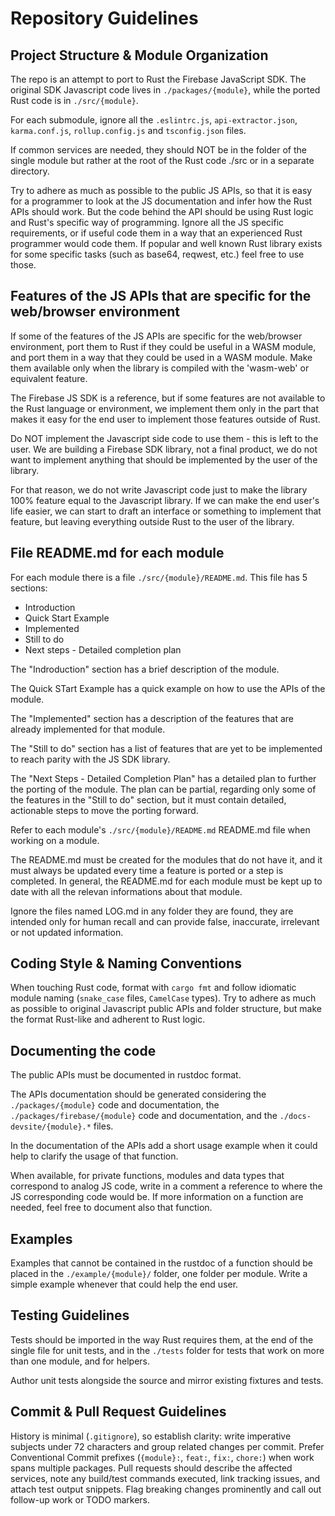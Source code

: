 # Repository Guidelines

## Project Structure & Module Organization

The repo is an attempt to port to Rust the Firebase JavaScript SDK. The original SDK Javascript code lives in `./packages/{module}`, while the ported Rust code is in  `./src/{module}`.

For each submodule, ignore all the `.eslintrc.js`, `api-extractor.json`, `karma.conf.js`, `rollup.config.js` and `tsconfig.json` files. 

If common services are needed, they should NOT be in the folder of the single module but rather at the root of the Rust code ./src or in a separate directory.

Try to adhere as much as possible to the public JS APIs, so that it is easy for a programmer to look at the JS documentation and infer how the Rust APIs should work. But the code behind the API should be using Rust logic and Rust's specific way of programming. Ignore all the JS specific requirements, or if useful code them in a way that an experienced Rust programmer would code them. If popular and well known Rust library exists for some specific tasks (such as base64, reqwest, etc.) feel free to use those.

## Features of the JS APIs that are specific for the web/browser environment

If some of the features of the JS APIs are specific for the web/browser environment, port them to Rust if they could be useful in a WASM module, and port them in a way that they could be used in a WASM module. Make them available only when the library is compiled with the  'wasm-web' or equivalent feature. 

The Firebase JS SDK is a reference, but if some features are not available to the Rust language or environment, we implement them only in the part that makes it easy for the end user to implement those features outside of Rust. 

Do NOT implement the Javascript side code to use them - this is left to the user. We are building a Firebase SDK library, not a final product, we do not want to implement anything that should be implemented by the user of the library. 


For that reason, we do not write Javascript code just to make the library 100% feature equal to the Javascript library. If we can make the end user's life easier, we can start to draft an interface or something to implement that feature, but leaving everything outside Rust to the user of the library. 

## File README.md for each module

For each module there is a file `./src/{module}/README.md`. This file has 5 sections: 
 - Introduction 
 - Quick Start Example
 - Implemented
 - Still to do
 - Next steps - Detailed completion plan

The "Indroduction" section has a brief description of the module.

The Quick STart Example has a quick example on how to use the APIs of the module.

The "Implemented" section has a description of the features that are already implemented for that module.

The "Still to do" section has a list of features that are yet to be implemented to reach parity with the JS SDK library.

The "Next Steps - Detailed Completion Plan" has a detailed plan to further the porting of the module. The plan can be partial, regarding only some of the features in the "Still to do" section, but it must contain detailed, actionable steps to move the porting forward.

Refer to each module's  `./src/{module}/README.md` README.md file when working on a module. 

The README.md must be created for the modules that do not have it, and it must always be updated every time a feature is ported or a step is completed. In general, the README.md for each module must be kept up to date with all the relevan informations about that module.

Ignore the files named LOG.md in any folder they are found, they are intended only for human recall and can provide false, inaccurate, irrelevant or not updated information.

## Coding Style & Naming Conventions

When touching Rust code, format with `cargo fmt` and follow idiomatic module naming (`snake_case` files, `CamelCase` types). Try to adhere as much as possible to original Javascript public APIs and folder structure, but make the format Rust-like and adherent to Rust logic.

## Documenting the code

The public APIs must be documented in rustdoc format. 

The APIs documentation should be generated considering the `./packages/{module}` code and documentation, the `./packages/firebase/{module}` code and documentation, and the `./docs-devsite/{module}.*` files.

In the documentation of the APIs add a short usage example when it could help to clarify the usage of that function.

When available, for private functions, modules and data types that correspond to analog JS code, write in a comment a reference to where the JS corresponding code would be. If more information on a function are needed, feel free to document also that function.

## Examples

Examples that cannot be contained in the rustdoc of a function should be placed in the `./example/{module}/` folder, one folder per module. Write a simple example whenever that could help the end user. 

## Testing Guidelines

Tests should be imported in the way Rust requires them, at the end of the single file for unit tests, and in the `./tests` folder for tests that work on more than one module, and for helpers.

Author unit tests alongside the source and mirror existing fixtures and tests. 

## Commit & Pull Request Guidelines

History is minimal (`.gitignore`), so establish clarity: write imperative subjects under 72 characters and group related changes per commit. Prefer Conventional Commit prefixes (`{module}:`, `feat:`, `fix:`, `chore:`) when work spans multiple packages. Pull requests should describe the affected services, note any build/test commands executed, link tracking issues, and attach test output snippets. Flag breaking changes prominently and call out follow-up work or TODO markers.


